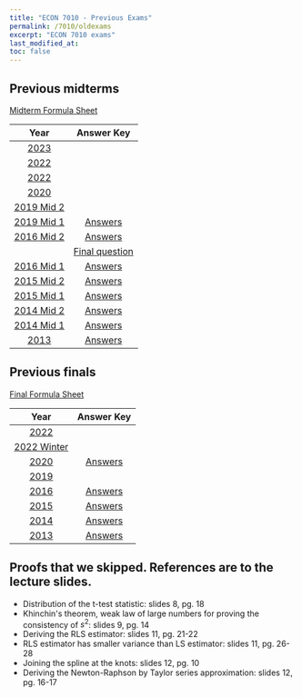 ```yaml
---
title: "ECON 7010 - Previous Exams"
permalink: /7010/oldexams
excerpt: "ECON 7010 exams"
last_modified_at:
toc: false
---
```


## Previous midterms

[Midterm Formula Sheet](https://rtgodwin.com/7010/exams/midformula.pdf)

| Year                                                  | Answer Key
| :---------------------------------------------------: | :--------------------------------------------------------: |
| [2023](https://rtgodwin.com/7010/exams/mid2023ans.pdf)   |   |
| [2022](https://rtgodwin.com/7010/exams/mid2022fallans.pdf)   |   |
| [2022](https://rtgodwin.com/7010/exams/2022midans.pdf)   |   |
| [2020](https://rtgodwin.com/7010/exams/2020mid.pdf)   |   |
| [2019 Mid 2](https://rtgodwin.com/7010/exams/2019mid2.pdf)   |                                                            |
| [2019 Mid 1](https://rtgodwin.com/7010/exams/2019mid1.pdf)   | [Answers](https://rtgodwin.com/7010/exams/2019mid1ans.pdf)  |
| [2016 Mid 2](https://rtgodwin.com/7010/exams/2016mid2.pdf) | [Answers](https://rtgodwin.com/7010/exams/2016mid2ans.pdf) |
| | [Final question](https://rtgodwin.com/7010/exams/2016mid2ans2.pdf) |
| [2016 Mid 1](https://rtgodwin.com/7010/exams/2016mid1.pdf) | [Answers](https://rtgodwin.com/7010/exams/2016mid1ans.pdf) |
| [2015 Mid 2](https://rtgodwin.com/7010/exams/2015mid2.pdf)   | [Answers](https://rtgodwin.com/7010/exams/2015mid2ans.pdf)  |
| [2015 Mid 1](https://rtgodwin.com/7010/exams/2015mid1.pdf)   | [Answers](https://rtgodwin.com/7010/exams/2015mid1ans.pdf)  |
| [2014 Mid 2](https://rtgodwin.com/7010/exams/2014mid2.pdf)   | [Answers](https://rtgodwin.com/7010/exams/2014mid2ans.pdf)  |
| [2014 Mid 1](https://rtgodwin.com/7010/exams/2014mid1.pdf)   | [Answers](https://rtgodwin.com/7010/exams/2014mid1ans.pdf)  |
| [2013](https://rtgodwin.com/7010/exams/2013mid.pdf)   | [Answers](https://rtgodwin.com/7010/exams/2013midans.pdf)  |

## Previous finals

[Final Formula Sheet](https://rtgodwin.com/7010/exams/formula.pdf)

| Year                                                  | Answer Key
| :---------------------------------------------------: | :---------------------------------------------------------: |
| [2022](https://rtgodwin.com/7010/exams/2022final.pdf) |  |
| [2022 Winter](https://rtgodwin.com/7010/exams/2022finalW.pdf) |  |
| [2020](https://rtgodwin.com/7010/exams/2020final.pdf) | [Answers](https://rtgodwin.com/7010/exams/2020finalans.pdf) |
| [2019](https://rtgodwin.com/7010/exams/2019final.pdf) |  |
| [2016](https://rtgodwin.com/7010/exams/2016final.pdf) | [Answers](https://rtgodwin.com/7010/exams/2016finalans.pdf) |
| [2015](https://rtgodwin.com/7010/exams/2015final.pdf) | [Answers](https://rtgodwin.com/7010/exams/2015finalans.pdf) |
| [2014](https://rtgodwin.com/7010/exams/2014final.pdf) | [Answers](https://rtgodwin.com/7010/exams/2014finalans.pdf) |
| [2013](https://rtgodwin.com/7010/exams/2013final.pdf) | [Answers](https://rtgodwin.com/7010/exams/2013finalans.pdf) |

## Proofs that we skipped. References are to the lecture slides.
 - Distribution of the t-test statistic: slides 8, pg. 18
 - Khinchin's theorem, weak law of large numbers for proving the consistency of $s^2$: slides 9, pg. 14
 - Deriving the RLS estimator: slides 11, pg. 21-22
 - RLS estimator has smaller variance than LS estimator: slides 11, pg. 26-28
 - Joining the spline at the knots: slides 12, pg. 10
 - Deriving the Newton-Raphson by Taylor series approximation: slides 12, pg. 16-17
